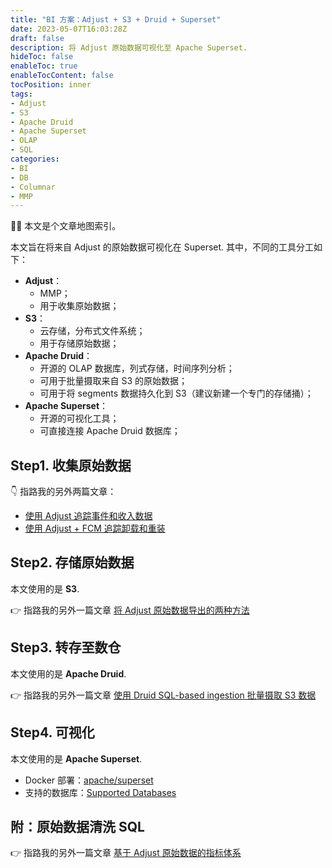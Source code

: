 ```yaml
---
title: "BI 方案：Adjust + S3 + Druid + Superset"
date: 2023-05-07T16:03:28Z
draft: false
description: 将 Adjust 原始数据可视化至 Apache Superset.
hideToc: false
enableToc: true
enableTocContent: false
tocPosition: inner
tags:
- Adjust
- S3
- Apache Druid
- Apache Superset
- OLAP
- SQL
categories:
- BI
- DB
- Columnar
- MMP
---
```


🙇‍♀️ 本文是个文章地图索引。

本文旨在将来自 Adjust 的原始数据可视化在 Superset. 其中，不同的工具分工如下：

- **Adjust**：
  - MMP；
  - 用于收集原始数据；
- **S3**：
  - 云存储，分布式文件系统；
  - 用于存储原始数据；
- **Apache Druid**：
  - 开源的 OLAP 数据库，列式存储，时间序列分析；
  - 可用于批量摄取来自 S3 的原始数据；
  - 可用于将 segments 数据持久化到 S3（建议新建一个专门的存储捅）；
- **Apache Superset**：
  - 开源的可视化工具；
  - 可直接连接 Apache Druid 数据库；

## Step1. 收集原始数据

👇 指路我的另外两篇文章：
- <a href="https://mollywangup.com/posts/tracking-event-and-revenue-with-adjust-sdk/" target="_blank">使用 Adjust 追踪事件和收入数据</a>
- <a href="https://mollywangup.com/posts/implement-uninstalls-and-reinstalls-with-adjust-and-fcm/" target="_blank">使用 Adjust + FCM 追踪卸载和重装</a>

## Step2. 存储原始数据

本文使用的是 **S3**.

👉 指路我的另外一篇文章 <a href="https://mollywangup.com/posts/two-methods-for-exporting-adjust-raw-data/" target="_blank">将 Adjust 原始数据导出的两种方法</a>

## Step3. 转存至数仓

本文使用的是 **Apache Druid**.

👉 指路我的另外一篇文章 <a href="https://mollywangup.com/posts/ingest-s3-data-with-druid-sql-based-ingestion-task/" target="_blank">使用 Druid SQL-based ingestion 批量摄取 S3 数据</a>

## Step4. 可视化

本文使用的是 **Apache Superset**.

- Docker 部署：[apache/superset](https://hub.docker.com/r/apache/superset)
- 支持的数据库：[Supported Databases](https://superset.apache.org/docs/databases/installing-database-drivers)

## 附：原始数据清洗 SQL

👉 指路我的另外一篇文章 <a href="https://mollywangup.com/posts/common-dimensions-and-metrics-based-on-adjust-raw-data/" target="_blank">基于 Adjust 原始数据的指标体系</a>
